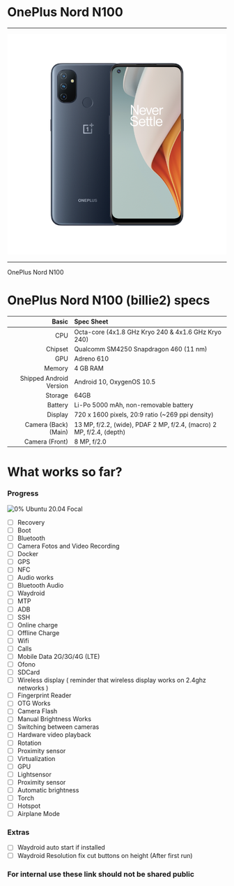 # OnePlus Nord N100
______________________

![](./refs/n100.png)
______________________
OnePlus Nord N100

OnePlus Nord N100 (billie2) specs
==========================================


| Basic                   | Spec Sheet                                                                                                                     |
| -----------------------:|:------------------------------------------------------------------------------------------------------------------------------ |
| CPU                     | Octa-core (4x1.8 GHz Kryo 240 & 4x1.6 GHz Kryo 240)                                                                                                                      |
| Chipset                 | Qualcomm SM4250 Snapdragon 460 (11 nm)                                                                                                            |
| GPU                     | Adreno 610                                                                                                                   |
| Memory                  | 4 GB RAM                                                                                                                     |
| Shipped Android Version | Android 10, OxygenOS 10.5                                                                                                                           |
| Storage                 |64GB                                                                                                                  |
| Battery                 | Li-Po 5000 mAh, non-removable battery                                                                                           |
| Display                 | 720 x 1600 pixels, 20:9 ratio (~269 ppi density)                                                                            |
| Camera (Back)(Main)     | 13 MP, f/2.2, (wide), PDAF 2 MP, f/2.4, (macro) 2 MP, f/2.4, (depth)                                                                                |
| Camera (Front)          | 8 MP, f/2.0
# What works so far?

### Progress
![0%](https://progress-bar.dev/0) Ubuntu 20.04 Focal

- [ ] Recovery
- [ ] Boot
- [ ] Bluetooth
- [ ] Camera Fotos and Video Recording
- [ ] Docker
- [ ] GPS
- [ ] NFC
- [ ] Audio works
- [ ] Bluetooth Audio
- [ ] Waydroid
- [ ] MTP
- [ ] ADB
- [ ] SSH
- [ ] Online charge
- [ ] Offline Charge
- [ ] Wifi
- [ ] Calls
- [ ] Mobile Data 2G/3G/4G (LTE)
- [ ] Ofono
- [ ] SDCard
- [ ] Wireless display ( reminder that wireless display works on 2.4ghz networks )
- [ ] Fingerprint Reader
- [ ] OTG Works
- [ ] Camera Flash
- [ ] Manual Brightness Works
- [ ] Switching between cameras
- [ ] Hardware video playback
- [ ] Rotation
- [ ] Proximity sensor
- [ ] Virtualization
- [ ] GPU
- [ ] Lightsensor
- [ ] Proximity sensor
- [ ] Automatic brightness
- [ ] Torch
- [ ] Hotspot
- [ ] Airplane Mode
### Extras
- [ ] Waydroid auto start if installed
- [ ] Waydroid Resolution fix cut buttons on height (After first run)

### For internal use these link should not be shared public